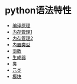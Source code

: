 # python语法特性

- [编译原理](https://github.com/im-iron-man/python-gramma/blob/master/1.md)
- [内存管理1](https://github.com/im-iron-man/python-gramma/blob/master/2.md)
- [内存管理2](https://github.com/im-iron-man/python-gramma/blob/master/3.md)
- [内置类型](https://github.com/im-iron-man/python-gramma/blob/master/4.md)
- [函数](https://github.com/im-iron-man/python-gramma/blob/master/5.md)
- [生成器](https://github.com/im-iron-man/python-gramma/blob/master/6.md)
- [类]()
- [元类]()
- [模块]()